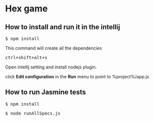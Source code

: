 <h1>Hex game</h1>

<h2>How to install and run it in the intellij</h2>

<pre>$ npm install</pre>
<p>This command will create all the dependencies</p>

<pre>ctrl+shift+alt+s</pre>
<p>Open intellij setting and install nodejs plugin.</p>

<p>click <b>Edit configuration</b> in the <b>Run</b> menu to point to %project%/app.js

<h2>How to run Jasmine tests</h2>
<pre>$ npm install</pre>
<pre>$ node runAllSpecs.js</pre>
